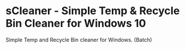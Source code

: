 # sCleaner - Simple Temp & Recycle Bin Cleaner for Windows 10
Simple Temp and Recycle Bin cleaner for Windows. (Batch)
